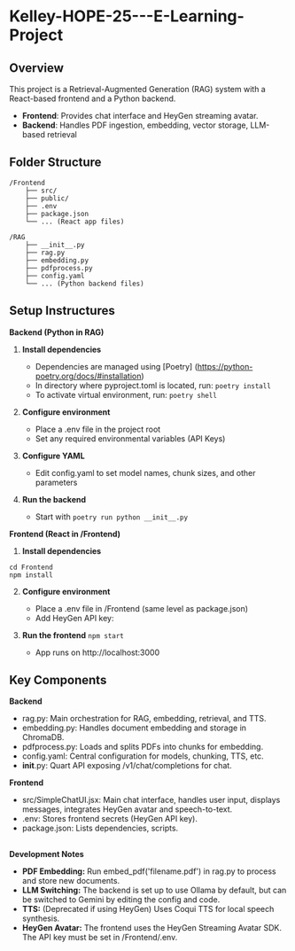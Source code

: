 # Kelley-HOPE-25---E-Learning-Project

## Overview

This project is a Retrieval-Augmented Generation (RAG) system with a React-based frontend and a Python backend.

* **Frontend**: Provides chat interface and HeyGen streaming avatar.
* **Backend**: Handles PDF ingestion, embedding, vector storage, LLM-based retrieval

## Folder Structure
```
/Frontend
    ├── src/
    ├── public/
    ├── .env
    ├── package.json
    └── ... (React app files)

/RAG
    ├── __init__.py
    ├── rag.py
    ├── embedding.py
    ├── pdfprocess.py
    ├── config.yaml
    └── ... (Python backend files)
```
## Setup Instructures

**Backend (Python in RAG)**

1. **Install dependencies**
    * Dependencies are managed using [Poetry] (https://python-poetry.org/docs/#installation)
    * In directory where pyproject.toml is located, run:
    `poetry install`
    * To activate virtual environment, run:
    `poetry shell`

2. **Configure environment**
    * Place a .env file in the project root
    * Set any required environmental variables (API Keys)

3. **Configure YAML**
    * Edit config.yaml to set model names, chunk sizes, and other parameters

4. **Run the backend**
    * Start with
    `poetry run python __init__.py`

**Frontend (React in /Frontend)**

1. **Install dependencies**
```
cd Frontend
npm install
```

2. **Configure environment**
    * Place a .env file in /Frontend (same level as package.json)
    * Add HeyGen API key:

3. **Run the frontend**
`npm start`
    * App runs on http://localhost:3000

## Key Components

**Backend**

* rag.py: Main orchestration for RAG, embedding, retrieval, and TTS.
* embedding.py: Handles document embedding and storage in ChromaDB.
* pdfprocess.py: Loads and splits PDFs into chunks for embedding.
* config.yaml: Central configuration for models, chunking, TTS, etc.
* __init__.py: Quart API exposing /v1/chat/completions for chat.

**Frontend**

* src/SimpleChatUI.jsx: Main chat interface, handles user input, displays messages, integrates HeyGen avatar and speech-to-text.
* .env: Stores frontend secrets (HeyGen API key).
* package.json: Lists dependencies, scripts.

##
**Development Notes**

* **PDF Embedding:**
    Run embed_pdf('filename.pdf') in rag.py to process and store new documents.
* **LLM Switching:**
    The backend is set up to use Ollama by default, but can be switched to Gemini by editing the config and code.
* **TTS:** (Deprecated if using HeyGen)
    Uses Coqui TTS for local speech synthesis.
* **HeyGen Avatar:**
    The frontend uses the HeyGen Streaming Avatar SDK. The API key must be set in /Frontend/.env.